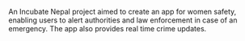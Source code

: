 An Incubate Nepal project aimed to create an app for women safety, enabling users to alert authorities and law enforcement in case of an emergency. The app also provides real time crime updates. 
